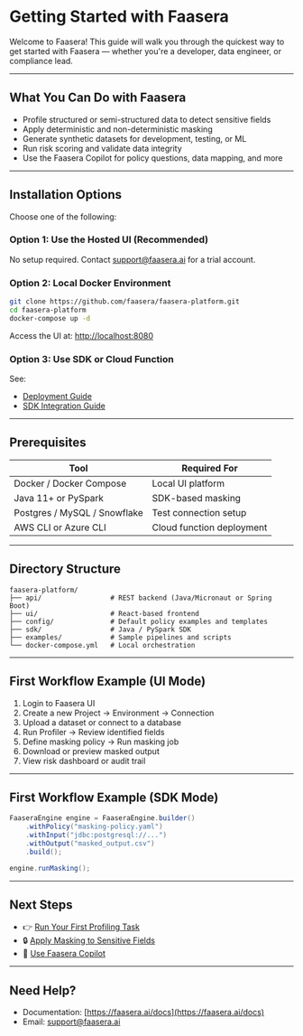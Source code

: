 # Getting Started with Faasera

Welcome to Faasera! This guide will walk you through the quickest way to get started with Faasera — whether you're a
developer, data engineer, or compliance lead.

---

## What You Can Do with Faasera

- Profile structured or semi-structured data to detect sensitive fields
- Apply deterministic and non-deterministic masking
- Generate synthetic datasets for development, testing, or ML
- Run risk scoring and validate data integrity
- Use the Faasera Copilot for policy questions, data mapping, and more

---

## Installation Options

Choose one of the following:

### Option 1: Use the Hosted UI (Recommended)

No setup required. Contact [support@faasera.ai](mailto:support@faasera.ai) for a trial account.

### Option 2: Local Docker Environment

```bash
git clone https://github.com/faasera/faasera-platform.git
cd faasera-platform
docker-compose up -d
```

Access the UI at: [http://localhost:8080](http://localhost:8080)

### Option 3: Use SDK or Cloud Function

See:

- [Deployment Guide](./faasera-deployment-guide.md)
- [SDK Integration Guide](./implementation-sdk.md)

---

## Prerequisites

| Tool                         | Required For              |
|------------------------------|---------------------------|
| Docker / Docker Compose      | Local UI platform         |
| Java 11+ or PySpark          | SDK-based masking         |
| Postgres / MySQL / Snowflake | Test connection setup     |
| AWS CLI or Azure CLI         | Cloud function deployment |

---

## Directory Structure

```plaintext
faasera-platform/
├── api/                 # REST backend (Java/Micronaut or Spring Boot)
├── ui/                  # React-based frontend
├── config/              # Default policy examples and templates
├── sdk/                 # Java / PySpark SDK
├── examples/            # Sample pipelines and scripts
└── docker-compose.yml   # Local orchestration
```

---

## First Workflow Example (UI Mode)

1. Login to Faasera UI
2. Create a new Project → Environment → Connection
3. Upload a dataset or connect to a database
4. Run Profiler → Review identified fields
5. Define masking policy → Run masking job
6. Download or preview masked output
7. View risk dashboard or audit trail

---

## First Workflow Example (SDK Mode)

```java
FaaseraEngine engine = FaaseraEngine.builder()
    .withPolicy("masking-policy.yaml")
    .withInput("jdbc:postgresql://...")
    .withOutput("masked_output.csv")
    .build();

engine.runMasking();
```

---

## Next Steps

- 👉 [Run Your First Profiling Task](./user-guide-profiler.md)
- 🔒 [Apply Masking to Sensitive Fields](./user-guide-masking.md)
- 🤖 [Use Faasera Copilot](./user-guide-ui.md)

---

## Need Help?

- Documentation: [https://faasera.ai/docs](https://faasera.ai/docs)
- Email: [support@faasera.ai](mailto:support@faasera.ai)

